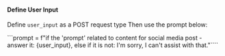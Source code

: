 #### Define User Input
Define `user_input` as a POST request type
Then use the prompt below:

```prompt = f"if the 'prompt' related to content for social media post - answer it: {user_input}, else if it is not: I'm sorry, I can't assist with that."````